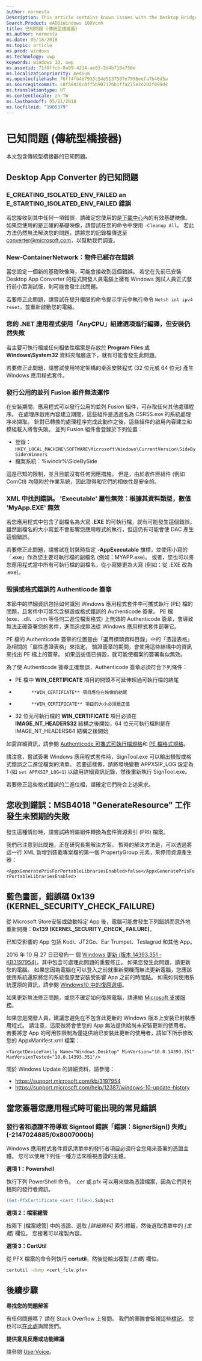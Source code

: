 ```yaml
---
author: normesta
Description: This article contains known issues with the Desktop Bridge.
Search.Product: eADQiWindows 10XVcnh
title: 已知問題 (傳統型橋接器)
ms.author: normesta
ms.date: 05/18/2018
ms.topic: article
ms.prod: windows
ms.technology: uwp
keywords: windows 10, uwp
ms.assetid: 71f8ffcb-8a99-4214-ae83-2d4b718a750e
ms.localizationpriority: medium
ms.openlocfilehash: 76ff4fb4b7933c54e5137507e7996eefa7b46d5a
ms.sourcegitcommit: c0f58410c4ff5b907176b1ffa275e2c202f099d4
ms.translationtype: HT
ms.contentlocale: zh-TW
ms.lasthandoff: 05/21/2018
ms.locfileid: "1905379"
---
```

# <a name="known-issues-desktop-bridge"></a>已知問題 (傳統型橋接器)

本文包含傳統型橋接器的已知問題。

<a id="app-converter" />

## <a name="known-issues-with-the-desktop-app-converter"></a>Desktop App Converter 的已知問題

### <a name="ecreatingisolatedenvfailed-an-estartingisolatedenvfailed-errors"></a>E_CREATING_ISOLATED_ENV_FAILED an E_STARTING_ISOLATED_ENV_FAILED 錯誤    

若您接收到其中任何一項錯誤，請確定您使用的是[下載中心](https://aka.ms/converterimages)內的有效基礎映像。
如果您使用的是正確的基礎映像，請嘗試在您的命令中使用 ``-Cleanup All``。
若此方法仍然無法解決您的問題，請將您的記錄檔傳送至 converter@microsoft.com，以幫助我們調查。

### <a name="new-containernetwork-the-object-already-exists-error"></a>New-ContainerNetwork︰物件已經存在錯誤

當您設定一個新的基礎映像時，可能會接收到這個錯誤。 若您在先前已安裝 Desktop App Converter 的程式開發人員電腦上擁有 Windows 測試人員正式發行前小眾測試版，則可能會發生此問題。

若要修正此問題，請嘗試在提升權限的命令提示字元中執行命令 `Netsh int ipv4 reset`，並重新啟動您的電腦。

### <a name="your-net-app-is-compiled-with-the-anycpu-build-option-and-fails-to-install"></a>您的 .NET 應用程式使用「AnyCPU」組建選項進行編譯，但安裝仍然失敗

若主要可執行檔或任何相依性檔案是存放於 **Program Files** 或 **Windows\System32** 資料夾階層底下，就有可能會發生此問題。

若要修正此問題，請嘗試使用特定架構的桌面安裝程式 (32 位元或 64 位元) 產生 Windows 應用程式套件。

### <a name="publishing-public-side-by-side-fusion-assemblies-wont-work"></a>發行公用的並列 Fusion 組件無法運作

 在安裝期間，應用程式可以發行公用的並列 Fusion 組件，可存取任何其他處理程序。 在處理序啟用內容建立期間，這些組件是透過名為 CSRSS.exe 的系統處理序來擷取。 針對已轉換的處理程序完成此動作之後，這些組件的啟用內容建立和模組載入將會失敗。 並列 Fusion 組件會登錄於下列位置︰
  + 登錄： `HKEY_LOCAL_MACHINE\SOFTWARE\Microsoft\Windows\CurrentVersion\SideBySide\Winners`
  + 檔案系統︰%windir%\SideBySide

這是已知的限制，並且目前沒有任何因應措施。 但是，由於收件匣組件 (例如 ComCtl) 均隨附於作業系統，因此取得和它們的相依性是安全的。

### <a name="error-found-in-xml-the-executable-attribute-is-invalid---the-value-myappexe-is-invalid-according-to-its-datatype"></a>XML 中找到錯誤。 'Executable' 屬性無效：根據其資料類型，數值 'MyApp.EXE' 無效

若您應用程式中包含了副檔名為大寫 **.EXE** 的可執行檔，就有可能發生這個錯誤。 雖然副檔名的大小寫並不會影響您應用程式的執行，但這仍有可能會使 DAC 產生這個錯誤。

若要修正此問題，請嘗試在封裝時指定 **-AppExecutable** 旗標，並使用小寫的「.exe」作為您主要可執行檔的副檔名 (例如：MYAPP.exe)。    或者，您也可以將您應用程式當中所有可執行檔的副檔名，從小寫變更為大寫 (例如：從 .EXE 改為 .exe)。

### <a name="corrupted-or-malformed-authenticode-signatures"></a>毀損或格式錯誤的 Authenticode 簽章

本節中的詳細資訊包括如何識別 Windows 應用程式套件中可攜式執行 (PE) 檔的問題，且套件中可能包含損毀或格式錯誤的 Authenticode 簽章。 PE 檔 (exe、.dll、.chm 等任何二進位檔案格式) 上無效的 Authenticode 簽章，會導致無法正確簽署您的套件，進而造成無法從 Windows 應用程式套件部署它。

PE 檔的 Authenticode 簽章的位置是由「選用標頭資料目錄」中的「憑證表格」及相關的「屬性憑證表格」來指定。 驗證簽章的期間，會使用這些結構中的資訊來找出 PE 檔上的簽章。 如果這些值已損毀，就可能使檔案的簽署看似無效。

為了使 Authenticode 簽章正確無誤，Authenticode 簽章必須符合下列條件：

- PE 檔中 **WIN_CERTIFICATE** 項目的開頭不可延伸超過可執行檔的結尾
- 
            **WIN_CERTIFCATE** 項目應位在映像的結尾
- 
            **WIN_CERTIFICATE** 項目的大小必須是正值
- 32 位元可執行檔的 **WIN_CERTIFICATE** 項目必須在 **IMAGE_NT_HEADERS32** 結構之後開始，64 位元可執行檔則是在 IMAGE_NT_HEADERS64 結構之後開始

如需詳細資訊，請參閱 [Authenticode 可攜式可執行檔規格](http://download.microsoft.com/download/9/c/5/9c5b2167-8017-4bae-9fde-d599bac8184a/Authenticode_PE.docx)和 [PE 檔格式規格](https://msdn.microsoft.com/windows/hardware/gg463119.aspx)。

請注意，嘗試簽署 Windows 應用程式套件時，SignTool.exe 可以輸出損毀或格式錯誤之二進位檔案的清單。 若要這樣做，請將環境變數 APPXSIP_LOG 設定為 1 (如 ```set APPXSIP_LOG=1```) 以啟用詳細資訊記錄，然後重新執行 SignTool.exe。

若要修正這些格式錯誤的二進位檔，請確定它們符合上述需求。

## <a name="you-receive-the-error----msb4018-the-generateresource-task-failed-unexpectedly"></a>您收到錯誤：MSB4018 "GenerateResource" 工作發生未預期的失敗

發生這種情形時，請嘗試將附屬組件轉換為套件資源索引 (PRI) 檔案。

我們已注意到此問題，正在研究長期解決方案。 暫時的解決方法是，可以透過將這一行 XML 新增到裝載專案檔的第一個 PropertyGroup 元素，來停用資源產生器：

``<AppxGeneratePrisForPortableLibrariesEnabled>false</AppxGeneratePrisForPortableLibrariesEnabled>``

## <a name="blue-screen-with-error-code-0x139-kernelsecuritycheckfailure"></a>藍色畫面，錯誤碼 0x139 (KERNEL_SECURITY_CHECK_FAILURE)

從 Microsoft Store安裝或啟動特定 App 後，電腦可能會發生下列錯誤而意外地重新開機：**0x139 (KERNEL\_SECURITY\_CHECK\_ FAILURE)**。

已知受影響的 App 包括 Kodi、JT2Go、Ear Trumpet、Teslagrad 和其他 App。

2016 年 10 月 27 日已發佈一 個 [Windows 更新 (版本 14393.351 - KB3197954)](https://support.microsoft.com/kb/3197954)，其中包含可處理此問題的重要修正。 如果您發生此問題，請更新您的電腦。 如果您因為電腦在可以登入之前就重新開機而無法更新電腦，您應該使用系統還原將您的系統復原至安裝受影響 App 之前的時間點。 如需如何使用系統還原的資訊，請參閱 [Windows10 中的復原選項](https://support.microsoft.com/help/12415/windows-10-recovery-options)。

如果更新無法修正問題，或您不確定如何復原電腦，請連絡 [Microsoft 支援服務](https://support.microsoft.com/contactus/)。

如果您是開發人員，建議您避免在不包含此更新的 Windows 版本上安裝已封裝應用程式。 請注意，這麼做將會使您的 App 無法提供給尚未安裝更新的使用者。 若要將您 App 的可用性限制為僅提供給已安裝此更新的使用者，請如下所示修改您的 AppxManifest.xml 檔案：

```<TargetDeviceFamily Name="Windows.Desktop" MinVersion="10.0.14393.351" MaxVersionTested="10.0.14393.351"/>```

關於 Windows Update 的詳細資料，請參閱：
* https://support.microsoft.com/kb/3197954
* https://support.microsoft.com/help/12387/windows-10-update-history

## <a name="common-errors-that-can-appear-when-you-sign-your-app"></a>當您簽署您應用程式時可能出現的常見錯誤

### <a name="publisher-and-cert-mismatch-causes-signtool-error-error-signersign-failed--21470248850x8007000b"></a>發行者和憑證不符導致 Signtool 錯誤「錯誤：SignerSign() 失敗」(-2147024885/0x8007000b)

Windows 應用程式套件資訊清單中的發行者項目必須符合您用來簽署的憑證主體。  您可以使用下列任一種方法來檢視憑證的主體。

**選項 1：Powershell**

執行下列 PowerShell 命令。 .cer 或.pfx 可以用來做為憑證檔案，因為它們具有相同的發行者資訊。

```ps
(Get-PfxCertificate <cert_file>).Subject
```

**選項 2：檔案總管**

按兩下 [檔案總管] 中的憑證、選取 *\[詳細資料\]* 索引標籤，然後選取清單中的 *\[主體\]* 欄位。 您接著可以複製內容。

**選項 3：CertUtil**

從 PFX 檔案的命令列執行 **certutil**，然後從輸出複製 *\[主體\]* 欄位。

```cmd
certutil -dump <cert_file.pfx>
```

## <a name="next-steps"></a>後續步驟

**尋找您的問題解答**

有任何問題嗎？ 請在 Stack Overflow 上發問。 我們的團隊會監視這些[標記](http://stackoverflow.com/questions/tagged/project-centennial+or+desktop-bridge)。 您也可以[在此處](https://social.msdn.microsoft.com/Forums/en-US/home?filter=alltypes&sort=relevancedesc&searchTerm=%5BDesktop%20Converter%5D)詢問我們。

**提供意見反應或功能建議**

請參閱 [UserVoice](https://wpdev.uservoice.com/forums/110705-universal-windows-platform/category/161895-desktop-bridge-centennial)。
